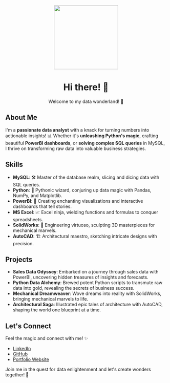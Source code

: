 <div align="center">
  <img src="https://media.giphy.com/media/xT9IgzoKnwFNmISR8I/giphy.gif" width="200" height="200"/>
  <h1>Hi there! 👋</h1>
  <p>Welcome to my data wonderland! 🌟</p>
</div>

## About Me
I'm a **passionate data analyst** with a knack for turning numbers into actionable insights! 📊 Whether it's **unleashing Python's magic**, crafting beautiful **PowerBI dashboards**, or **solving complex SQL queries** in MySQL, I thrive on transforming raw data into valuable business strategies.

## Skills
- **MySQL**: 🛠️ Master of the database realm, slicing and dicing data with SQL queries.
- **Python**: 🐍 Pythonic wizard, conjuring up data magic with Pandas, NumPy, and Matplotlib.
- **PowerBI**: 🔮 Creating enchanting visualizations and interactive dashboards that tell stories.
- **MS Excel**: 📈 Excel ninja, wielding functions and formulas to conquer spreadsheets.
- **SolidWorks**: 🚀 Engineering virtuoso, sculpting 3D masterpieces for mechanical marvels.
- **AutoCAD**: 🏗️ Architectural maestro, sketching intricate designs with precision.

## Projects
- **Sales Data Odyssey**: Embarked on a journey through sales data with PowerBI, uncovering hidden treasures of insights and forecasts.
- **Python Data Alchemy**: Brewed potent Python scripts to transmute raw data into gold, revealing the secrets of business success.
- **Mechanical Dreamweaver**: Wove dreams into reality with SolidWorks, bringing mechanical marvels to life.
- **Architectural Saga**: Illustrated epic tales of architecture with AutoCAD, shaping the world one blueprint at a time.

## Let's Connect
Feel the magic and connect with me! ✨
- [LinkedIn](https://www.linkedin.com/in/your-profile)
- [GitHub](https://github.com/your-profile)
- [Portfolio Website](https://www.your-portfolio.com)

Join me in the quest for data enlightenment and let's create wonders together! 🚀
